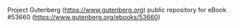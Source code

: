 Project Gutenberg (https://www.gutenberg.org) public repository for
eBook #53660 (https://www.gutenberg.org/ebooks/53660)
